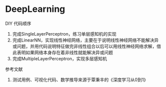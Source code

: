 # DeepLearning
DIY 
代码顺序
1. 完成SingleLayerPerceptron，练习单层感知机的实现
2. 完成LinearNN，实现线性神经网络，主要在于说明线性神经网络不能解决异或问题，并用代码说明特征做完非线性组合以后可以用线性神经网络求解，借此表明如果网络本身存在着非线性就能解决异或问题
3. 完成MultipleLayerPerceptron，实现多层感知机


参考文献
1. 测试用例、可视化代码、数学推导来源于覃秉丰的《深度学习从0到1》